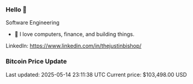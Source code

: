 ### Hello 🤙  

Software Engineering

- 🔭 I love computers, finance, and building things.
  
LinkedIn: https://www.linkedin.com/in/thejustinbishop/  







































































































### Bitcoin Price Update
Last updated: 2025-05-14 23:11:38 UTC
Current price: $103,498.00 USD
